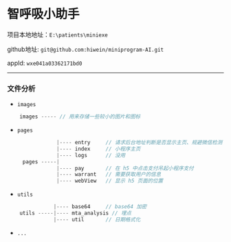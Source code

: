 # 智呼吸小助手

项目本地地址：`E:\patients\miniexe`

github地址: `git@github.com:hiwein/miniprogram-AI.git`

appId: `wxe041a03362171bd0`

*****

### 文件分析

* `images`

```js
    images ----- // 用来存储一些较小的图片和图标
```

* `pages`
```js
                |---- entry     // 请求后台地址判断是否显示主页、规避微信检测
                |---- index     // 小程序主页
                |---- logs      // 没用
     pages -----|
                |---- pay       // 在 h5 中点击支付吊起小程序支付
                |---- warrant   // 需要获取用户的信息
                |---- webView   // 显示 h5 页面的位置
```

* `utils`
```js
               |---- base64     // base64 加密
    utils -----|---- mta_analysis // 埋点
               |---- util       // 日期格式化
```

* `...`